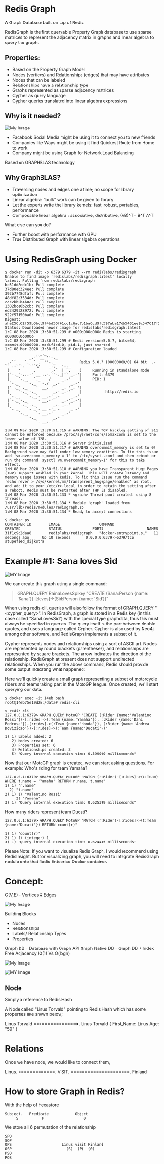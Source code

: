 # Redis Graph

A Graph Database built on top of Redis.

RedisGraph is the first queryable Property Graph database to use sparse matrices to represent the adjacency matrix in graphs and linear algebra to query the graph.

## Properties:

- Based on the Property Graph Model
- Nodes (vertices) and Relationships (edges) that may have attributes
- Nodes that can be labeled
- Relationships have a relationship type
- Graphs represented as sparse adjacency matrices
- Cypher as query language
- Cypher queries translated into linear algebra expressions


## Why is it needed?

![My Image](https://github.com/collabnix/redisplanet/blob/master/enterprise/modules/redisgraph/Screen%20Shot%202020-03-08%20at%208.50.26%20PM.png)

- Facebook Social Media might be using it to connect you to new friends
- Companies like Ways might be using it find Quickest Route from Home to work
- Company might be using Graph for Network Load Balancing

Based on GRAPHBLAS technology

## Why GraphBLAS?

- Traversing nodes and edges one a time; no scope for library optimization
- Linear algebra: “bulk” work can be given to library
- Let the experts write the library kernels: fast, robust, portables, performance
- Composable linear algebra : associative, distributive, (AB)^T= B^T A^T


What else can you do?

- Further boost with performance with GPU
- True Distributed Graph with linear algebra operations

# Using RedisGraph using Docker


```
$ docker run -dit -p 6379:6379 -it --rm redislabs/redisgraph
Unable to find image 'redislabs/redisgraph:latest' locally
latest: Pulling from redislabs/redisgraph
bc51dd8edc1b: Pull complete 
37d80eb324ee: Pull complete 
392b7748dfaf: Pull complete 
48df82c3534d: Pull complete 
2ec2bb0b4b0e: Pull complete 
1302bce0b2cb: Pull complete 
ed3429228972: Pull complete 
922f57f50ba0: Pull complete 
Digest: sha256:62f59b3bc19f4bd56f61cc1c6ac7b1ba6cd9fc597aba17db5481ee9c547617f2
Status: Downloaded newer image for redislabs/redisgraph:latest
1:C 08 Mar 2020 13:30:51.299 # oO0OoO0OoO0Oo Redis is starting oO0OoO0OoO0Oo
1:C 08 Mar 2020 13:30:51.299 # Redis version=5.0.7, bits=64, commit=00000000, modified=0, pid=1, just started
1:C 08 Mar 2020 13:30:51.299 # Configuration loaded
                _._                                                  
           _.-``__ ''-._                                                   _.-``    `.  `_.  ''-._           Redis 5.0.7 (00000000/0) 64 bit  .-`` .-```.  ```\/    _.,_ ''-._                                   
 (    '      ,       .-`  | `,    )     Running in standalone mode
 |`-._`-...-` __...-.``-._|'` _.-'|     Port: 6379
 |    `-._   `._    /     _.-'    |     PID: 1
  `-._    `-._  `-./  _.-'    _.-'                                   
 |`-._`-._    `-.__.-'    _.-'_.-'|                                  
 |    `-._`-._        _.-'_.-'    |           http://redis.io        
  `-._    `-._`-.__.-'_.-'    _.-'                                   
 |`-._`-._    `-.__.-'    _.-'_.-'|                                  
 |    `-._`-._        _.-'_.-'    |                                  
  `-._    `-._`-.__.-'_.-'    _.-'                                   
      `-._    `-.__.-'    _.-'                                       
          `-._        _.-'                                           
              `-.__.-'                                               

1:M 08 Mar 2020 13:30:51.315 # WARNING: The TCP backlog setting of 511 cannot be enforced because /proc/sys/net/core/somaxconn is set to the lower value of 128.
1:M 08 Mar 2020 13:30:51.316 # Server initialized
1:M 08 Mar 2020 13:30:51.317 # WARNING overcommit_memory is set to 0! Background save may fail under low memory condition. To fix this issue add 'vm.overcommit_memory = 1' to /etc/sysctl.conf and then reboot or run the command 'sysctl vm.overcommit_memory=1' for this to take effect.
1:M 08 Mar 2020 13:30:51.318 # WARNING you have Transparent Huge Pages (THP) support enabled in your kernel. This will create latency and memory usage issues with Redis. To fix this issue run the command 'echo never > /sys/kernel/mm/transparent_hugepage/enabled' as root, and add it to your /etc/rc.local in order to retain the setting after a reboot. Redis must be restarted after THP is disabled.
1:M 08 Mar 2020 13:30:51.333 * <graph> Thread pool created, using 8 threads.
1:M 08 Mar 2020 13:30:51.334 * Module 'graph' loaded from /usr/lib/redis/modules/redisgraph.so
1:M 08 Mar 2020 13:30:51.334 * Ready to accept connections
```

```
$ docker ps
CONTAINER ID        IMAGE                  COMMAND                  CREATED             STATUS              PORTS                    NAMES
31f1c9d2daa8        redislabs/redisgraph   "docker-entrypoint.s…"   11 seconds ago      Up 10 seconds       0.0.0.0:6379->6379/tcp   stupefied_dijkstra
```


# Example #1: Sana loves Sid

![MY Image](https://github.com/collabnix/redisplanet/blob/master/enterprise/modules/redisgraph/Screen%20Shot%202020-03-08%20at%2010.29.11%20PM.png)

We can create this graph using a single command:


> GRAPH.QUERY RainaLovesSpikey "CREATE (Sana:Person {name: 'Sana'})-[:loves]->(Sid:Person {name: 'Sid'})"

When using redis-cli, queries will also follow the format of GRAPH.QUERY <key> "<cypher_query>". In RedisGraph, a graph is stored in a Redis key (in this case called “SanaLovesSid“) with the special type graphdata, thus this must always be specified in queries. The query itself is the part between double quotes, and uses a language called Cypher. Cypher is also used by Neo4j among other software, and RedisGraph implements a subset of it.
  
Cypher represents nodes and relationships using a sort of ASCII art. Nodes are represented by round brackets (parentheses), and relationships are represented by square brackets. The arrow indicates the direction of the relationship. RedisGraph at present does not support undirected relationships. When you run the above command, Redis should provide some output indicating what happened:




Here we'll quickly create a small graph representing a subset of motorcycle riders and teams taking part in the MotoGP league. Once created, we'll start querying our data.

```
$ docker exec -it 14eb bash
root@14eb75e19d2b:/data# redis-cli
```

```
$ redis-cli
127.0.0.1:6379> GRAPH.QUERY MotoGP "CREATE (:Rider {name:'Valentino Rossi'})-[:rides]->(:Team {name:'Yamaha'}), (:Rider {name:'Dani Pedrosa'})-[:rides]->(:Team {name:'Honda'}), (:Rider {name:'Andrea Dovizioso'})-[:rides]->(:Team {name:'Ducati'})"
```

```
1) 1) Labels added: 2
   2) Nodes created: 6
   3) Properties set: 6
   4) Relationships created: 3
   5) "Query internal execution time: 0.399000 milliseconds"
 ```
 
 Now that our MotoGP graph is created, we can start asking questions. For example: Who's riding for team Yamaha?
 
 ```
 127.0.0.1:6379> GRAPH.QUERY MotoGP "MATCH (r:Rider)-[:rides]->(t:Team) WHERE t.name = 'Yamaha' RETURN r.name, t.name"
1) 1) "r.name"
   2) "t.name"
2) 1) 1) "Valentino Rossi"
      2) "Yamaha"
3) 1) "Query internal execution time: 0.625399 milliseconds"
```

How many riders represent team Ducati?

```
127.0.0.1:6379> GRAPH.QUERY MotoGP "MATCH (r:Rider)-[:rides]->(t:Team {name:'Ducati'}) RETURN count(r)"
```

```
1) 1) "count(r)"
2) 1) 1) (integer) 1
3) 1) "Query internal execution time: 0.624435 milliseconds"
```

Please Note: If you want to visualize Redis Graph, I would recommend using RedisInsight. But for visualizing graph, you will need to integrate RedisGraph nodule onto that Redis Enteprise Docker container.


# Concept:

G(V,E) - Vertices & Edges

![My Image](https://github.com/collabnix/redisplanet/blob/master/enterprise/modules/redisgraph/redisgraph1.png)

Building Blocks

- Nodes
- Relationships
- Labels/ Relationship Types
- Properties

Graph DB - Database with Graph API
Graph Native DB - Graph DB + Index Free Adjacency (O(1) Vs O(logn)

![My Image](https://github.com/collabnix/redisplanet/blob/master/enterprise/modules/redisgraph/Screen%20Shot%202020-03-08%20at%208.24.09%20PM.png)

![MY Image](https://github.com/collabnix/redisplanet/blob/master/enterprise/modules/redisgraph/Screen%20Shot%202020-03-08%20at%208.26.38%20PM.png)


## Node 
Simply a reference to Redis Hash

A Node called "Linus Torvald" pointing to Redis Hash which has some properties like shown below;


Linus Torvald ================>.  Linus Torvald {
                                   First_Name: Linus 
                                   Age: "59"
                                   }
 
# Relations


Once we have node, we would like to connect them,

Linus. =============. VISIT. =====================.  Finland

# How to store Graph in Redis?

With the help of Hexastore

```
Subject.   Predicate            Object
     S           P                  0
```

     
We store all 6 permutation of the relationship

```
SPO
SOP
OPS                       Linus visit Finland
OSP                         (S)  (P)  (0)
PSO
POS
```

